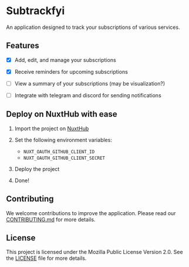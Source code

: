 # Subtrackfyi
An application designed to track your subscriptions of various services.

## Features
- [x] Add, edit, and manage your subscriptions
- [x] Receive reminders for upcoming subscriptions
- [ ] View a summary of your subscriptions (may be visualization?)
- [ ] Integrate with telegram and discord for sending notifications


## Deploy on NuxtHub with ease
1. Import the project on [NuxtHub](https://nuxthub.com)
2. Set the following environment variables:
   - `NUXT_OAUTH_GITHUB_CLIENT_ID`
   - `NUXT_OAUTH_GITHUB_CLIENT_SECRET`

3. Deploy the project
4. Done!

## Contributing

We welcome contributions to improve the application. Please read our [CONTRIBUTING.md](CONTRIBUTING.md) for more details.

## License

This project is licensed under the Mozilla Public License Version 2.0. See the [LICENSE](LICENSE) file for more details.

